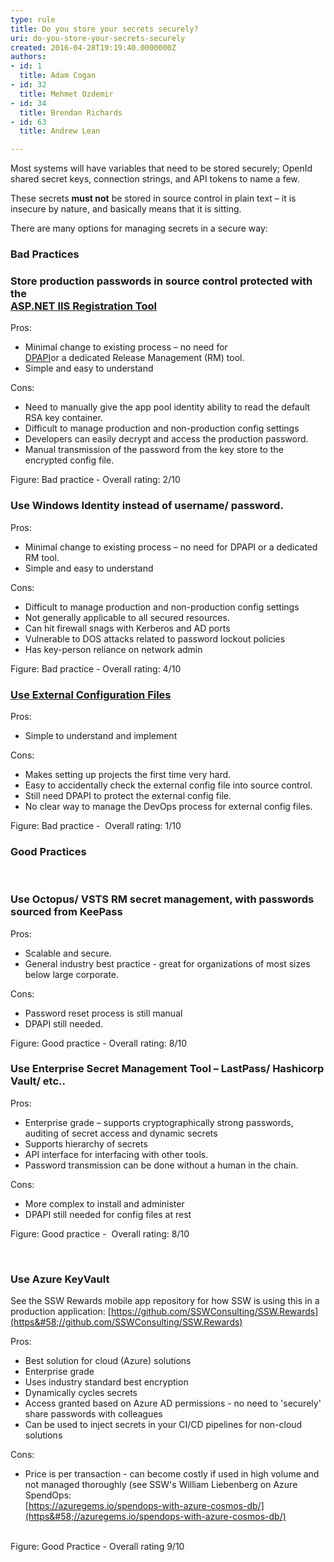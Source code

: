 ```yaml
---
type: rule
title: Do you store your secrets securely?
uri: do-you-store-your-secrets-securely
created: 2016-04-28T19:19:40.0000000Z
authors:
- id: 1
  title: Adam Cogan
- id: 32
  title: Mehmet Ozdemir
- id: 34
  title: Brendan Richards
- id: 63
  title: Andrew Lean

---
```


Most systems will have variables that need to be stored securely; OpenId shared secret keys, connection strings, and API tokens to name a few.

These secrets **must not** be stored in source control in plain text – it is insecure by nature, and basically means that it is sitting.
 
There are many options for managing secrets in a secure way:

### Bad Practices



### Store production passwords in source control protected with the <br>      [ASP.NET IIS Registration Tool](https&#58;//msdn.microsoft.com/en-us/library/zhhddkxy.aspx)

Pros:

- Minimal change to existing process – no need for <br>         [DPAPI](https&#58;//msdn.microsoft.com/en-us/library/ms995355.aspx)or a dedicated Release Management (RM) tool.
- Simple and easy to understand


Cons:

- Need to manually give the app pool identity ability to read the default RSA key container.
- Difficult to manage production and non-production config settings
- Developers can easily decrypt and access the production password.
- Manual transmission of the password from the key store to the encrypted config file.


Figure: Bad practice - Overall rating: 2/10
  ​  

### Use Windows Identity instead of username/ password.

Pros:

- Minimal change to existing process – no need for DPAPI or a dedicated RM tool.
- Simple and easy to understand


Cons:

- Difficult to manage production and non-production config settings
- Not generally applicable to all secured resources.
- Can hit firewall snags with Kerberos and AD ports
- Vulnerable to DOS attacks related to password lockout policies
- Has key-person reliance on network admin


Figure: Bad practice - Overall rating: 4/10   

### [Use External Configuration Files](https&#58;//docs.microsoft.com/en-us/aspnet/identity/overview/features-api/best-practices-for-deploying-passwords-and-other-sensitive-data-to-aspnet-and-azure)


Pros:

- Simple to understand and implement


Cons:

- Makes setting up projects the first time very hard.
- Easy to accidentally check the external config file into source control.
- Still need DPAPI to protect the external config file.
- No clear way to manage the DevOps process for external config files.


Figure: Bad practice -  Overall rating: 1/10


### Good Practices
 ​ <br>   

### Use Octopus/ VSTS RM secret management, with passwords sourced from KeePass


Pros:

- Scalable and secure.
- General industry best practice - great for organizations of most sizes below large corporate.


Cons:

- Password reset process is still manual
- DPAPI still needed.


Figure: Good practice - Overall rating: 8/10




### Use Enterprise Secret Management Tool – LastPass/ Hashicorp Vault/ etc..

Pros:

- Enterprise grade – supports cryptographically strong passwords, auditing of secret access and dynamic secrets
- Supports hierarchy of secrets
- API interface for interfacing with other tools.
- Password transmission can be done without a human in the chain.


Cons:

- More complex to install and administer
- DPAPI still needed for config files at rest


Figure: Good practice -  Overall rating: 8/10

​<br>   

### ​​Use Azure KeyVault

See the SSW Rewards mobile app repository for how SSW is using this in a production application:           [https://github.com/SSWConsulting/SSW.Rewards](https&#58;//github.com/SSWConsulting/SSW.Rewards)

Pros:

- ​Best solution for cloud (Azure) solutions
- Enterprise grade
- Uses industry standard best encryption
- Dynamically cycles secrets
- Access granted based on Azure AD permissions - no need to 'securely' share passwords with colleagues
- Can be used to inject secrets in your CI/CD pipelines for non-cloud solutions




Cons:

- Price is per transaction - can become ​costly if used in high volume and not managed thoroughly (see SSW's William Liebenberg on Azure SpendOps: <br>            [https://azuregems.io/spendops-with-azure-cosmos-db/](https&#58;//azuregems.io/spendops-with-azure-cosmos-db/)​




​ <br>   ​​Figure: Good Practice - Overall rating 9/10
​
